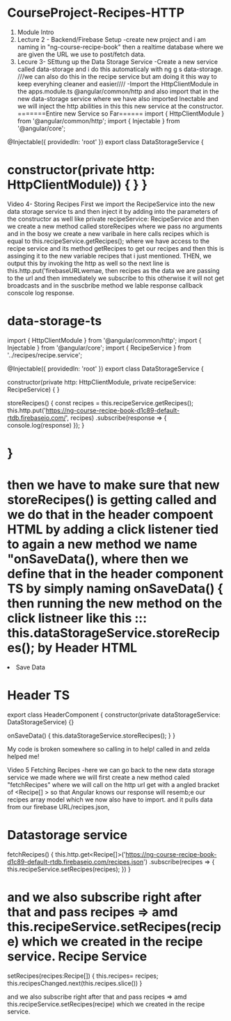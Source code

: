 # CourseProject-Recipes-HTTP
 
1. Module Intro
2. Lecture 2 - Backend/Firebase Setup
    -create new project and i am naming in "ng-course-recipe-book" then a realtime database where we are given the URL we use to post/fetch data.
3. Lecure 3- SEttung up the Data Storage Service
   -Create a new service called data-storage and i do this automaticaly with ng g s data-storage.
   ///we can also do this in the recipe service but am doing it this way to keep everyhing cleaner and easier////
   -Import the HttpClientModule in the apps.module.ts @angular/common/http and also import that in the new data-storage service where we have also imported Inectable and we will inject the http abilities in this this new service at the constructor.
    =======Entire new Service so Far======
   import { HttpClientModule } from '@angular/common/http';
import { Injectable } from '@angular/core';

@Injectable({
  providedIn: 'root'
})
export class DataStorageService {

  constructor(private http: HttpClientModule)) { }
}
=================================================
Video 4-  Storing Recipes 
First we import the RecipeService into the new data storage service ts and then inject it by adding into the parameters of the constructor as well like  private recipeService: RecipeService and then we create a new method called storeRecipes where
we pass no arguments and in the bosy we create a new varibale in here calls recipes which is equal to this.recipeService.getRecipes();   where we have access to the recipe service and its method getRecipes to get our recipes and then this is assinging it to the new variable recipes that i just mentioned. THEN, we output this by invoking the http as well so the next line is this.http.put('firebaseURLwemae, then recipes as the data we are passing to the url and then immediately we subscribe to this otherwise it will not get broadcasts and in the suscbribe method we lable response callback conscole log response. 

data-storage-ts
====================================================
import { HttpClientModule } from '@angular/common/http';
import { Injectable } from '@angular/core';
import { RecipeService } from '../recipes/recipe.service';


@Injectable({
  providedIn: 'root'
})
export class DataStorageService {

  constructor(private http: HttpClientModule, private recipeService: RecipeService) { }


storeRecipes() {
  const recipes = this.recipeService.getRecipes();
  this.http.put('https://ng-course-recipe-book-d1c89-default-rtdb.firebaseio.com/', recipes)
  .subscribe(response => {
    console.log(response)
  });
}

}
===================================
then we have to make sure that new storeRecipes() is getting called and we do that in the header compoent HTML by adding a click listener tied to again a new method we name "onSaveData(), where then  we define that in the header component TS by simply naming onSaveData() {
 then running the new method on the click listneer like this ::: this.dataStorageService.storeRecipes();
by 
Header HTML
=============
   <li><a style="cursor: pointer;" (click)="onSaveData()">Save Data</a></li>

   Header TS
   ============
export class HeaderComponent {
  constructor(private dataStorageService: DataStorageService) {}

  onSaveData() {
    this.dataStorageService.storeRecipes();
  }
}

My code is broken somewhere so calling in to help!  called in and zelda helped me!

Video 5 Fetching Recipes
-here we can go back to the new data storage service we made where we will first create a new method caled "fetchRecipes" where we will call on the http url get with a angled bracket of <Recipe[] > so that Angular knows our response will resemb;e our recipes array model which we now also have to import. and it pulls data from our firebase URL/recipes.json, 

Datastorage service
================
  fetchRecipes() {
    this.http.get<Recipe[]>('https://ng-course-recipe-book-d1c89-default-rtdb.firebaseio.com/recipes.json')
    .subscribe(recipes => {
      this.recipeService.setRecipes(recipes);
    })
  }

and we also subscribe right after that and pass recipes => amd  this.recipeService.setRecipes(recipe) which we created in the recipe service. 
  Recipe Service
  ============
 setRecipes(recipes:Recipe[]) {
    this.recipes= recipes;
    this.recipesChanged.next(this.recipes.slice())
  }




and we also subscribe right after that and pass recipes => amd  this.recipeService.setRecipes(recipe) which we created in the recipe service. 









